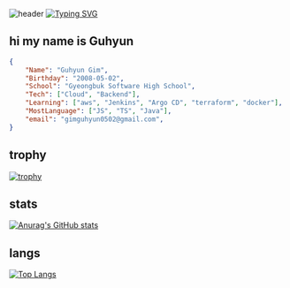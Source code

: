 ![header](https://capsule-render.vercel.app/api?type=waving&color=6994CDEE&text=&animation=twinkling&height=80)
[![Typing SVG](https://readme-typing-svg.demolab.com?font=Alkatra&weight=500&size=45&duration=3500&pause=3&color=6994CDEE&center=false&vCenter=false&multiline=true&repeat=true&width=1000&height=100&lines=Welcome+to+guhyun's+GitHub!👋)](https://git.io/typing-svg)
 

## hi my name is Guhyun

```json
{
    "Name": "Guhyun Gim",
    "Birthday": "2008-05-02",
    "School": "Gyeongbuk Software High School",
    "Tech": ["Cloud", "Backend"],
    "Learning": ["aws", "Jenkins", "Argo CD", "terraform", "docker"],
    "MostLanguage": ["JS", "TS", "Java"],
    "email": "gimguhyun0502@gmail.com",
}
```

## trophy

[![trophy](https://github-profile-trophy.vercel.app/?username=kgh852)]()

## stats

[![Anurag's GitHub stats](https://github-readme-stats.vercel.app/api?username=kgh852)]()
  
## langs

[![Top Langs](https://github-readme-stats.vercel.app/api/top-langs/?username=kgh852)]()


